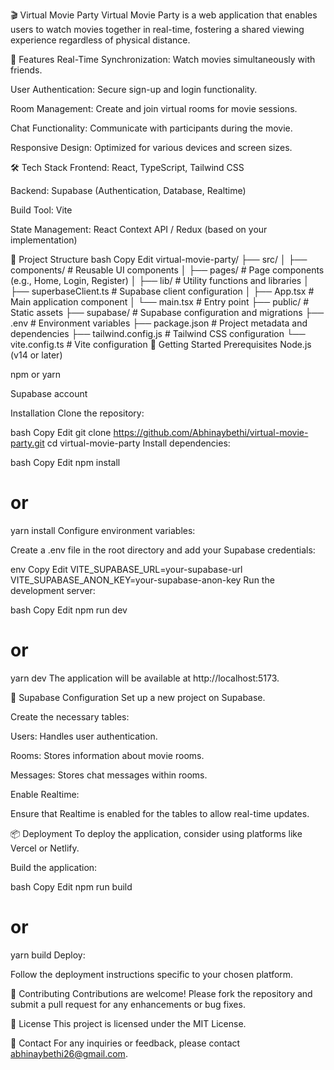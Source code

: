 🎬 Virtual Movie Party
Virtual Movie Party is a web application that enables users to watch movies together in real-time, fostering a shared viewing experience regardless of physical distance.

🚀 Features
Real-Time Synchronization: Watch movies simultaneously with friends.

User Authentication: Secure sign-up and login functionality.

Room Management: Create and join virtual rooms for movie sessions.

Chat Functionality: Communicate with participants during the movie.

Responsive Design: Optimized for various devices and screen sizes.

🛠️ Tech Stack
Frontend: React, TypeScript, Tailwind CSS

Backend: Supabase (Authentication, Database, Realtime)

Build Tool: Vite

State Management: React Context API / Redux (based on your implementation)

📂 Project Structure
bash
Copy
Edit
virtual-movie-party/
├── src/
│   ├── components/        # Reusable UI components
│   ├── pages/             # Page components (e.g., Home, Login, Register)
│   ├── lib/               # Utility functions and libraries
│   ├── superbaseClient.ts # Supabase client configuration
│   ├── App.tsx            # Main application component
│   └── main.tsx           # Entry point
├── public/                # Static assets
├── supabase/              # Supabase configuration and migrations
├── .env                   # Environment variables
├── package.json           # Project metadata and dependencies
├── tailwind.config.js     # Tailwind CSS configuration
└── vite.config.ts         # Vite configuration
🧪 Getting Started
Prerequisites
Node.js (v14 or later)

npm or yarn

Supabase account

Installation
Clone the repository:

bash
Copy
Edit
git clone https://github.com/Abhinaybethi/virtual-movie-party.git
cd virtual-movie-party
Install dependencies:

bash
Copy
Edit
npm install
# or
yarn install
Configure environment variables:

Create a .env file in the root directory and add your Supabase credentials:

env
Copy
Edit
VITE_SUPABASE_URL=your-supabase-url
VITE_SUPABASE_ANON_KEY=your-supabase-anon-key
Run the development server:

bash
Copy
Edit
npm run dev
# or
yarn dev
The application will be available at http://localhost:5173.

🔧 Supabase Configuration
Set up a new project on Supabase.

Create the necessary tables:

Users: Handles user authentication.

Rooms: Stores information about movie rooms.

Messages: Stores chat messages within rooms.

Enable Realtime:

Ensure that Realtime is enabled for the tables to allow real-time updates.

📦 Deployment
To deploy the application, consider using platforms like Vercel or Netlify.

Build the application:

bash
Copy
Edit
npm run build
# or
yarn build
Deploy:

Follow the deployment instructions specific to your chosen platform.

🤝 Contributing
Contributions are welcome! Please fork the repository and submit a pull request for any enhancements or bug fixes.

📄 License
This project is licensed under the MIT License.

📧 Contact
For any inquiries or feedback, please contact abhinaybethi26@gmail.com.
